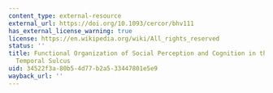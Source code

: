 ```yaml
---
content_type: external-resource
external_url: https://doi.org/10.1093/cercor/bhv111
has_external_license_warning: true
license: https://en.wikipedia.org/wiki/All_rights_reserved
status: ''
title: Functional Organization of Social Perception and Cognition in the Superior
  Temporal Sulcus
uid: 34522f3a-80b5-4d77-b2a5-33447801e5e9
wayback_url: ''
---
```

